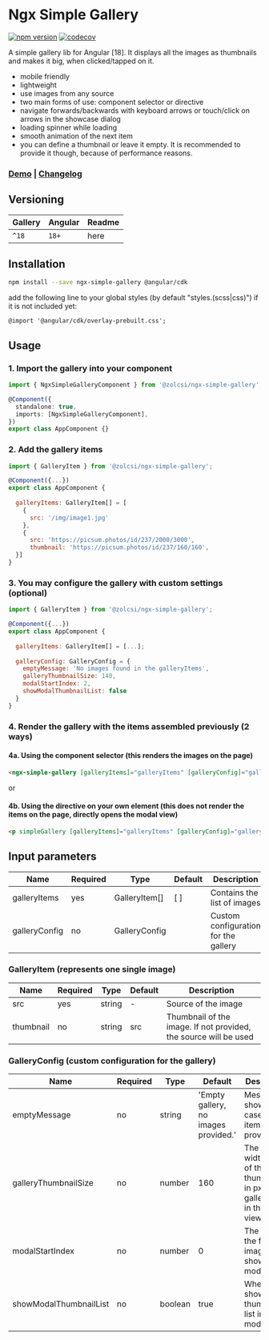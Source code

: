 # Ngx Simple Gallery

[![npm version](https://badge.fury.io/js/ngx-simple-gallery.svg)](https://badge.fury.io/js/ngx-simple-gallery)
[![codecov](https://codecov.io/gh/zolcsi/ngx-simple-gallery/graph/badge.svg?token=772F41V3M1)](https://codecov.io/gh/zolcsi/ngx-simple-gallery)

A simple gallery lib for Angular [18]. It displays all the images as thumbnails and makes it big, when clicked/tapped on it.
 - mobile friendly
 - lightweight
 - use images from any source
 - two main forms of use: component selector or directive
 - navigate forwards/backwards with keyboard arrows or touch/click on arrows in the showcase dialog
 - loading spinner while loading
 - smooth animation of the next item
 - you can define a thumbnail or leave it empty. It is recommended to provide it though, because of performance reasons.

### [**Demo**](https://zolcsi.github.io/ngx-simple-gallery/) | [**Changelog**](https://github.com/zolcsi/ngx-simple-gallery/blob/main/CHANGELOG.md)


## Versioning

| Gallery     | Angular | Readme                                                       |
|-------------|---------| ------------------------------------------------------------ |
| `^18`       | `18+`   | here                                                         |


## Installation

```sh
npm install --save ngx-simple-gallery @angular/cdk
```
add the following line to your global styles (by default "styles.(scss|css)") if it is not included yet: 
```
@import '@angular/cdk/overlay-prebuilt.css';
```

## Usage

### 1. Import the gallery into your component

```ts
import { NgxSimpleGalleryComponent } from '@zolcsi/ngx-simple-gallery';

@Component({
  standalone: true,
  imports: [NgxSimpleGalleryComponent],
})
export class AppComponent {}
```

### 2. Add the gallery items

```js
import { GalleryItem } from '@zolcsi/ngx-simple-gallery';

@Component({...})
export class AppComponent {
  
  galleryItems: GalleryItem[] = [
    { 
      src: '/img/image1.jpg' 
    }, 
    {
      src: 'https://picsum.photos/id/237/2000/3000',
      thumbnail: 'https://picsum.photos/id/237/160/160',
  }]
}
```

### 3. You may configure the gallery with custom settings (optional)

```js
import { GalleryItem } from '@zolcsi/ngx-simple-gallery';

@Component({...})
export class AppComponent {
  
  galleryItems: GalleryItem[] = [...];
  
  galleryConfig: GalleryConfig = {
    emptyMessage: 'No images found in the galleryItems',
    galleryThumbnailSize: 140,
    modalStartIndex: 2,
    showModalThumbnailList: false
  }
}
```

### 4. Render the gallery with the items assembled previously (2 ways)

#### 4a. Using the component selector (this renders the images on the page)
```html
<ngx-simple-gallery [galleryItems]="galleryItems" [galleryConfig]="galleryConfig"></ngx-simple-gallery>
```
or

#### 4b. Using the directive on your own element (this does not render the items on the page, directly opens the modal view)
```html
<p simpleGallery [galleryItems]="galleryItems" [galleryConfig]="galleryConfig">My Gallery</p>
```


## Input parameters

| Name           | Required | Type          | Default | Description                          |                              
|----------------|----------|---------------|---------|--------------------------------------|
| galleryItems   | yes      | GalleryItem[] | [ ]     | Contains the list of images          |
| galleryConfig  | no       | GalleryConfig |         | Custom configuration for the gallery |


### GalleryItem (represents one single image)

| Name      | Required | Type    | Default | Description                                                      |                              
|-----------|----------|---------|---------|------------------------------------------------------------------|
| src       | yes      | string  | -       | Source of the image                                              |
| thumbnail | no       | string  | src     | Thumbnail of the image. If not provided, the source will be used |


### GalleryConfig (custom configuration for the gallery)

| Name                   | Required | Type    | Default                              | Description                                                                     | Applicable           |                            
|------------------------|----------|---------|--------------------------------------|---------------------------------------------------------------------------------|----------------------|
| emptyMessage           | no       | string  | 'Empty gallery, no images provided.' | Message to show in case empty items provided                                    | component, directive |
| galleryThumbnailSize   | no       | number  | 160                                  | The width/height of the thumbnails in px in the gallery (not in the modal view) | component            |
| modalStartIndex        | no       | number  | 0                                    | The index of the first image to show in the modal view                          | directive            |
| showModalThumbnailList | no       | boolean | true                                 | Whether to show the thumbnail list in the modal view                            | component, directive |                                     
